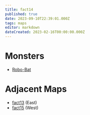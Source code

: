 ```yaml
---
title: fact14
published: true
date: 2023-09-10T22:39:01.000Z
tags: maps
editor: markdown
dateCreated: 2023-02-16T00:00:00.000Z
---
```



# Monsters
 * [Robo-Bat](/monsters/robo-bat)

# Adjacent Maps
 * [fact13](/maps/fact13) (East)
 * [fact15](/maps/fact15) (West)
